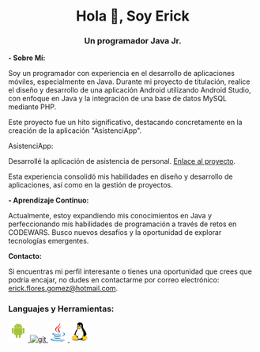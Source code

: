 <h1 align="center">Hola 👋, Soy Erick</h1>
<h3 align="center">Un programador Java Jr.</h3>

**- Sobre Mí:**

Soy un programador con experiencia en el desarrollo de aplicaciones móviles, especialmente en Java. Durante mi proyecto de titulación, realice el diseño y desarrollo de una aplicación Android utilizando Android Studio, con enfoque en Java y la integración de una base de datos MySQL mediante PHP.

Este proyecto fue un hito significativo, destacando concretamente en la creación de la aplicación "AsistenciApp".

AsistenciApp:

Desarrollé la aplicación de asistencia de personal. [Enlace al proyecto](https://github.com/JamesR00t/asistenciApp_v1).

Esta experiencia consolidó mis habilidades en diseño y desarrollo de aplicaciones, así como en la gestión de proyectos.
    
**- Aprendizaje Continuo:**

Actualmente, estoy expandiendo mis conocimientos en Java y perfeccionando mis habilidades de programación a través de retos en CODEWARS. Busco nuevos desafíos y la oportunidad de explorar tecnologías emergentes.

**Contacto:**

Si encuentras mi perfil interesante o tienes una oportunidad que crees que podría encajar, no dudes en contactarme por correo electrónico: erick.flores.gomez@hotmail.com.

<p align="left">
</p>

<h3 align="left">Languajes y Herramientas:</h3>
<p align="left"> <a href="https://developer.android.com" target="_blank" rel="noreferrer"> <img src="https://raw.githubusercontent.com/devicons/devicon/master/icons/android/android-original-wordmark.svg" alt="android" width="40" height="40"/> </a> <a href="https://git-scm.com/" target="_blank" rel="noreferrer"> <img src="https://www.vectorlogo.zone/logos/git-scm/git-scm-icon.svg" alt="git" width="40" height="40"/> </a> <a href="https://www.java.com" target="_blank" rel="noreferrer"> <img src="https://raw.githubusercontent.com/devicons/devicon/master/icons/java/java-original.svg" alt="java" width="40" height="40"/> </a> <a href="https://www.linux.org/" target="_blank" rel="noreferrer"> <img src="https://raw.githubusercontent.com/devicons/devicon/master/icons/linux/linux-original.svg" alt="linux" width="40" height="40"/> </a> </p>


